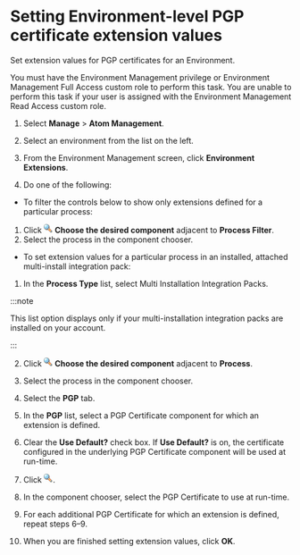 # Setting Environment-level PGP certificate extension values

<head>
  <meta name="guidename" content="Integration"/>
  <meta name="context" content="GUID-8c51d203-c0b9-423c-b89e-59abdc8e61bc"/>
</head>


Set extension values for PGP certificates for an Environment.

You must have the Environment Management privilege or Environment Management Full Access custom role to perform this task. You are unable to perform this task if your user is assigned with the Environment Management Read Access custom role.

1.  Select **Manage** \> **Atom Management**.

2.  Select an environment from the list on the left.

3.  From the Environment Management screen, click **Environment Extensions**.

4.  Do one of the following:

-   To filter the controls below to show only extensions defined for a particular process:
1.  Click **![](../Images/main-ic-magnifying-glass-16_cd0f3352-63b0-4d15-af6d-86e11b9d14eb.jpg) Choose the desired component** adjacent to **Process Filter**.
2.  Select the process in the component chooser.
-   To set extension values for a particular process in an installed, attached multi-install integration pack:
1.  In the **Process Type** list, select Multi Installation Integration Packs.

:::note

This list option displays only if your multi-installation integration packs are installed on your account.

:::

2.  Click **![](../Images/main-ic-magnifying-glass-16_cd0f3352-63b0-4d15-af6d-86e11b9d14eb.jpg) Choose the desired component** adjacent to **Process**.
3.  Select the process in the component chooser.
5.  Select the **PGP** tab.

6.  In the **PGP** list, select a PGP Certificate component for which an extension is defined.

7.  Clear the **Use Default?** check box. If **Use Default?** is on, the certificate configured in the underlying PGP Certificate component will be used at run-time.

8.  Click **![](../Images/main-ic-magnifying-glass-16_cd0f3352-63b0-4d15-af6d-86e11b9d14eb.jpg)**.

9.  In the component chooser, select the PGP Certificate to use at run-time.

10. For each additional PGP Certificate for which an extension is defined, repeat steps 6–9.

11. When you are finished setting extension values, click **OK**.